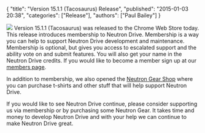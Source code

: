 {
  "title": "Version 15.1.1 (Tacosaurus) Release",
  "published": "2015-01-03 20:38",
  "categories": ["Release"],
  "authors": ["Paul Bailey"]
}

<img class="right" src="https://bf887cb0698e0d75ce76e89c95d6859510a8d9e3.googledrive.com/host/0B-GD95vnz4VFcjg0VUp1QnA4ZWM/tacosaurus.jpg"> Version 15.1.1 (Tacosaurus) was released to the Chrome Web Store today. This release introduces membership to Neutron Drive. Membership is a way you can help to support Neutron Drive development and maintenance. Membership is optional, but gives you access to escalated support and the ability vote on and submit features. You will also get your name in the Neutron Drive credits. If you would like to become a member sign up at our [members page](https://super.neutrondrive.com/members/).

In addition to membership, we also opened the [Neutron Gear Shop](http://neutron.spreadshirt.com/) where you can purchase t-shirts and other stuff that will help support Neutron Drive.

If you would like to see Neutron Drive continue, please consider supporting us via membership or by purchasing some Neutron Gear. It takes time and money to develop Neutron Drive and with your help we can continue to make Neutron Drive great.